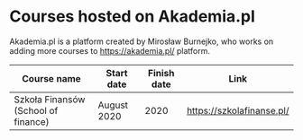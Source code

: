 # Courses hosted on Akademia.pl 
Akademia.pl is a platform created by Mirosław Burnejko, who works on adding more courses to https://akademia.pl/ platform.

| Course name | Start date | Finish date | Link | 
| ----------- | ---------- | ----------- | ---- |
Szkoła Finansów (School of finance) | August 2020 | 2020 |  https://szkolafinanse.pl/  |
